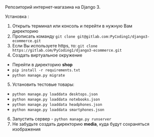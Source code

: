 Репозиторий интернет-магазина на Django 3.

Установка :

1. Открыть терминал или консоль и перейти в нужную Вам директорию
2. Прописать команду `git clone git@gitlab.com:PyCoding1/django3-ecommerce.git`
3. Если Вы используете https, то: `git clone https://gitlab.com/PyCoding1/django3-ecommerce.git`
4. Создать виртуальное окружение
-  Перейти в директорию **shop**
- `pip install -r requirements.txt`
- `python manage.py migrate`
5. Установить тестовые товары:
- `python manage.py loaddata desktops.json`
- `python manage.py loaddata notebooks.json`
- `python manage.py loaddata headphones.json`
- `python manage.py loaddata smartphones.json`
6. Запустить сервер - `python manage.py runserver`
7. Не забудьте создать директорию **media**, куда будут сохраняться изображения